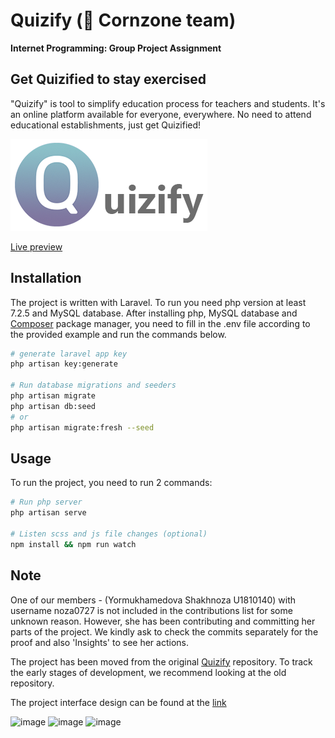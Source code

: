# Quizify (🌽 Cornzone team)

**Internet Programming: Group Project Assignment**

## Get Quizified to stay exercised

"Quizify" is tool to simplify education process for teachers and students. It's an online platform available for everyone, everywhere. No need to attend educational establishments, just get Quizified!

![image](https://raw.githubusercontent.com/iuthub/group-project-cornzone/master/backend/public/images/full_logo.png)

[Live preview](http://quizify.tvclub.uz/)

## Installation

The project is written with Laravel. To run you need php version at least 7.2.5 and MySQL database. After installing php, MySQL database and [Composer](https://getcomposer.org/) package manager, you need to fill in the .env file according to the provided example and run the commands below.

```bash
# generate laravel app key
php artisan key:generate

# Run database migrations and seeders
php artisan migrate
php artisan db:seed
# or
php artisan migrate:fresh --seed
```

## Usage

To run the project, you need to run 2 commands:
```bash
# Run php server
php artisan serve

# Listen scss and js file changes (optional)
npm install && npm run watch
```

## Note

One of our members - (Yormukhamedova Shakhnoza U1810140) with username noza0727 is not included in the contributions list for some unknown reason. However, she has been contributing and committing her parts of the project. We kindly ask to check the commits separately for the proof and also 'Insights' to see her actions.

The project has been moved from the original [Quizify](https://github.com/JRakhimov/quizify) repository. To track the early stages of development, we recommend looking at the old repository.

The project interface design can be found at the [link](https://www.figma.com/file/F8xgI694OiBHHNAw9ABkTr/IP_Project?node-id=0%3A1)

![image](https://img.shields.io/badge/Figma-F24E1E?style=for-the-badge&logo=figma&logoColor=white)
![image](https://img.shields.io/badge/Laravel-FF2D20?style=for-the-badge&logo=laravel&logoColor=white)
![image](https://img.shields.io/badge/MySQL-00000F?style=for-the-badge&logo=mysql&logoColor=white)
